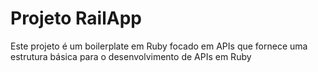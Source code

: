 
# Projeto RailApp
Este projeto é um boilerplate em Ruby focado em APIs que fornece uma estrutura básica para o desenvolvimento de APIs em Ruby
